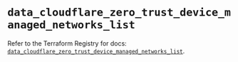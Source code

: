 # `data_cloudflare_zero_trust_device_managed_networks_list`

Refer to the Terraform Registry for docs: [`data_cloudflare_zero_trust_device_managed_networks_list`](https://registry.terraform.io/providers/cloudflare/cloudflare/5.9.0/docs/data-sources/zero_trust_device_managed_networks_list).
